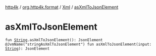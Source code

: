 [http4k](../../index.md) / [org.http4k.format](../index.md) / [Xml](index.md) / [asXmlToJsonElement](./as-xml-to-json-element.md)

# asXmlToJsonElement

`fun `[`String`](https://kotlinlang.org/api/latest/jvm/stdlib/kotlin/-string/index.html)`.asXmlToJsonElement(): JsonElement`
`@JvmName("stringAsXmlToJsonElement") fun asXmlToJsonElement(input: `[`String`](https://kotlinlang.org/api/latest/jvm/stdlib/kotlin/-string/index.html)`): JsonElement`